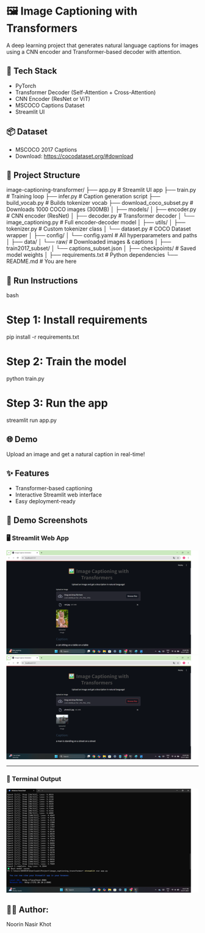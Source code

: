 # 🖼️ Image Captioning with Transformers

A deep learning project that generates natural language captions for images using a CNN encoder and Transformer-based decoder with attention.

## 🔧 Tech Stack
- PyTorch
- Transformer Decoder (Self-Attention + Cross-Attention)
- CNN Encoder (ResNet or ViT)
- MSCOCO Captions Dataset
- Streamlit UI

## 📦 Dataset
- MSCOCO 2017 Captions
- Download: https://cocodataset.org/#download

## 📁 Project Structure


image-captioning-transformer/
├── app.py                        # Streamlit UI app
├── train.py                     # Training loop
├── infer.py                     # Caption generation script
├── build_vocab.py               # Builds tokenizer vocab
├── download_coco_subset.py      # Downloads 1000 COCO images (300MB)
│
├── models/
│   ├── encoder.py               # CNN encoder (ResNet)
│   ├── decoder.py               # Transformer decoder
│   └── image_captioning.py      # Full encoder-decoder model
│
├── utils/
│   ├── tokenizer.py             # Custom tokenizer class
│   └── dataset.py               # COCO Dataset wrapper
│
├── config/
│   └── config.yaml              # All hyperparameters and paths
│
├── data/
│   └── raw/                     # Downloaded images & captions
│       ├── train2017_subset/
│       └── captions_subset.json
│
├── checkpoints/                 # Saved model weights
│
├── requirements.txt             # Python dependencies
└── README.md                    # You are here



## 🚀 Run Instructions

bash
# Step 1: Install requirements
pip install -r requirements.txt

# Step 2: Train the model
python train.py

# Step 3: Run the app
streamlit run app.py

## 🌐 Demo
Upload an image and get a natural caption in real-time!

## ✨ Features
- Transformer-based captioning
- Interactive Streamlit web interface
- Easy deployment-ready


## 📸 Demo Screenshots

### 🖥️ Streamlit Web App

<img src="screenshots/streamlit_app1.png" width="600"/>
<img src="screenshots/streamlit_app2.png" width="600"/>

---

### 🧾 Terminal Output

<img src="screenshots/terminal_output.png" width="600"/>


## 👩‍💻 Author:
Noorin Nasir Khot